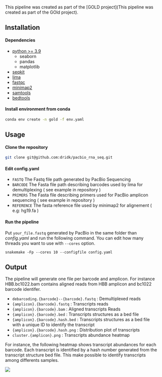 This pipeline was created as part of the [GOLD project](This pipeline was created as part of the GOld project).


## Installation
#### Dependencies 
* [python >= 3.9 ](https://www.python.org/downloads)
   - seaborn
   - pandas
   - matplotlib
* [seqkit](https://bioinf.shenwei.me/seqkit/)
* [lima](https://lima.how/)
* [fastqc](https://www.bioinformatics.babraham.ac.uk/projects/fastqc/)
* [minimap2](https://lh3.github.io/minimap2/)
* [samtools](http://www.htslib.org/)
* [bedtools](https://bedtools.readthedocs.io/en/latest/) 

#### Install environment from conda 

```bash
conda env create -n gold -f env.yaml
````

## Usage 

#### Clone the repository

```bash
git clone git@github.com:dridk/pacbio_rna_seq.git
```

#### Edit config.yaml
- ```FASTQ``` The Fastq file path generated by PacBio Sequencing 
- ```BARCODE``` The Fasta file path describing barcodes used by lima for demultiplexing ( see example in repository ) 
- ```PRIMERS``` The Fasta file describing primers used for PacBio amplicon sequencing ( see example in repository ) 
- ```REFERENCE``` The fasta reference file used by minimap2 for alignement ( e.g: hg19.fa ) 


#### Run the pipeline 

Put ```your_file.fastq``` generated by PacBio in the same folder than *config.yaml* and run the following command. 
You can edit how many threads you want to use with ```--cores``` option.

```
snakemake -Fp --cores 10 --configfile config.yaml 
```

## Output 

The pipeline will generate one file per barcode and amplicon. 
For instance HBB.bc1022.bam contains aligned reads from HBB amplicon and bc1022 barcode identifer.

- ```debarcoding.{barcode}--{barcode}.fastq``` : Demultiplexed reads 
- ```{amplicon}.{barcode}.fastq```  : Transcripts reads
- ```{amplicon}.{barcode}.bam```  : Aligned transcripts Reads 
- ```{amplicon}.{barcode}.bed```  : Transcripts structures as a bed file 
- ```{amplicon}.{barcode}.hash.bed```  : Transcripts structures as a bed file with a unique ID to identify the transcript
- ```{amplicon}.{barcode}.hash.png```  : Distribution plot of transcripts
- ```cluster.{amplicon}.png```  : Transcripts abundance heatmap 

For instance, the following heatmap shows transcript abundances for each barcode. 
Each transcript is identified by a hash number generated from the transcript structure bed file. 
This make possible to identify transcripts among differents samples.

![](https://github.com/dridk/pacbio_rna_seq/blob/5eadf2b089f1a6839397985baf873084898598b3/cluster.ACKR1.png)







